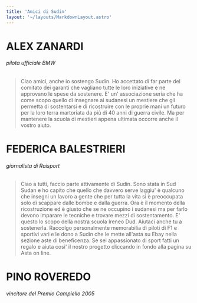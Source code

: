 ```yaml
---
title: 'Amici di Sudin'
layout: '~/layouts/MarkdownLayout.astro'
---
```


# ALEX ZANARDI

###### pilota ufficiale BMW

> Ciao amici, anche io sostengo Sudin.
> Ho accettato di far parte del comitato dei garanti che vagliano tutte le loro iniziative e ne approvano le spese da sostenere. E' un' associazione seria che ha come scopo quello di insegnare ai sudanesi un mestiere che gli permetta di sostentarsi e di ricostruire con le proprie mani un futuro per la loro terra martoriata da più di 40 anni di guerra civile. Ma per mantenere la scuola di mestieri appena ultimata occorre anche il vostro aiuto.

# FEDERICA BALESTRIERI

###### giornalista di Raisport

> Ciao a tutti,
> faccio parte attivamente di Sudin. Sono stata in Sud Sudan e ho capito che quello che davvero serve laggiu' è qualcuno che insegni un lavoro a gente che per tutta la vita si è preoccupata solo di scappare dalle bombe e dalla guerra. Ora è il momento della ricostruzione ed è giusto che se ne occupino i sudanesi ma per farlo devono imparare le tecniche e trovare mezzi di sostentamento. E' questo lo scopo della nostra scuola Ireneo Dud. Aiutaci anche tu a sostenerla. Raccolgo personalmente memorabilia di piloti di F1 e sportivi vari e le dono a Sudin che le mette all'asta su Ebay nella sezione aste di beneficenza. Se sei appassionato di sport fatti un regalo e aiuta cosi' il nostro progetto cliccando in fondo alla pagina su Asta on line.

# PINO ROVEREDO

###### vincitore del Premio Campiello 2005
